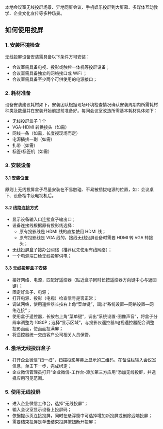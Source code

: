 本地会议室无线投屏场景、异地同屏会议、手机娱乐投屏到大屏幕、多媒体互动教学、企业文化宣传等多种场景。

## 如何使用投屏 
### 1. 安装环境检查
无线投屏设备安装需具备以下条件方可安装：
- 会议室需具备电视、投影或触控一体机等投屏设备；
- 会议室需具备独立的网络接口或 WiFi	； 
- 会议室需具备至少两个可供使用的电源接口；


### 2. 耗材准备
设备安装建议耗材如下，安装团队根据现场环境检查情况确认安装周期内所需耗材种类及数量并在安装开始前提前准备好。每间会议室改造所需基本耗材具体如下：
- 无线投屏盒子 1 个
- VGA-HDMI 转换接头（如需）
- 网线一条（如需，长度视现场而定）
- 电源插排一副（如需）
- 扎带（如需）
- 标签/标签机（如需）


### 3. 安装设备
#### 3.1 安装位置
原则上无线投屏盒子尽量安装在不易触碰、不易被插拔电源的位置，如：会议桌下、设备柜中及电视机后。

#### 3.2 线路连接方式
- 显示设备输入口连接盒子输出口；
- 设备连接线根据原有投影线选择：
   - 原有投影线是 HDMI 线的直接使用 HDMI 线；
   - 原有投影线是 VGA 线的，接线无线投屏设备时需要 HDMI 转 VGA 转接头；
- 无线投屏盒子接办公网络（推荐优先使用有线网络）；
- 一个电源端口给无线投屏供电；


#### 3.3 无线投屏盒子安装
- 接好网络、电源，匹配好遥控器（贴近盒子同时长按遥控器方向键中心与返回键）；
- 固定好盒子、电源；
- 打开电源、投影（电视）检查信号是否正常；
- 调试网络，使用遥控器长按右上角“菜单键”，调出“系统设置—网络设置—网络连接”；
- 使用盒子遥控器，长按右上角“菜单键”，调出“系统设置-图像声音”，将盒子分辨率调整为 1080P；选择“显示区域”，与投影仪遥控器/电视遥控器配合调整投影画面，使画面投满屏；
- 将遥控器统一交由客户公司相关人员保管。

### 4. 激活无线投屏盒子
- 打开企业微信“扫一扫”，扫描投影屏幕上显示的二维码，在备注栏输入会议室信息，单击下一步，完成绑定；
- 企业微信管理员打开“企业微信-工作台-添加第三方应用“添加无线投屏，并选择应用可见范围。

### 5. 使用无线投屏
- 进入企业微信工作台，选择“无线投屏”；
- 输入会议室显示设备上投屏码；
- 依据提示页连接投屏，同时在悬浮窗中可选择增加新投屏或删除远端投屏；
- 需要结束投屏是单击结束投屏按钮断开投屏；
